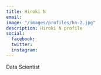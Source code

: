 ```yaml
---
title: Hiroki N
email:
image: "/images/profiles/hn-2.jpg"
description: Hiroki N profile
social:
  facebook:
  twitter:
  instagram:
---
```


Data Scientist
